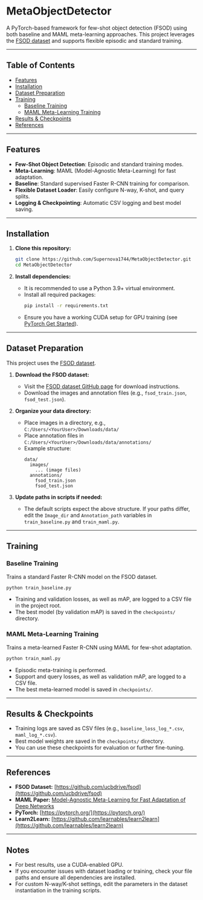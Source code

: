 # MetaObjectDetector

A PyTorch-based framework for few-shot object detection (FSOD) using both baseline and MAML meta-learning approaches. This project leverages the [FSOD dataset](https://github.com/fanq15/Few-Shot-Object-Detection-Dataset) and supports flexible episodic and standard training.

---

## Table of Contents
- [Features](#features)
- [Installation](#installation)
- [Dataset Preparation](#dataset-preparation)
- [Training](#training)
  - [Baseline Training](#baseline-training)
  - [MAML Meta-Learning Training](#maml-meta-learning-training)
- [Results & Checkpoints](#results--checkpoints)
- [References](#references)

---

## Features
- **Few-Shot Object Detection**: Episodic and standard training modes.
- **Meta-Learning**: MAML (Model-Agnostic Meta-Learning) for fast adaptation.
- **Baseline**: Standard supervised Faster R-CNN training for comparison.
- **Flexible Dataset Loader**: Easily configure N-way, K-shot, and query splits.
- **Logging & Checkpointing**: Automatic CSV logging and best model saving.

---

## Installation

1. **Clone this repository:**
   ```bash
   git clone https://github.com/Supernova1744/MetaObjectDetector.git
   cd MetaObjectDetector
   ```

2. **Install dependencies:**
   - It is recommended to use a Python 3.9+ virtual environment.
   - Install all required packages:
     ```bash
     pip install -r requirements.txt
     ```
   - Ensure you have a working CUDA setup for GPU training (see [PyTorch Get Started](https://pytorch.org/get-started/locally/)).

---

## Dataset Preparation

This project uses the [FSOD dataset](https://github.com/ucbdrive/fsod).

1. **Download the FSOD dataset:**
   - Visit the [FSOD dataset GitHub page](https://github.com/ucbdrive/fsod) for download instructions.
   - Download the images and annotation files (e.g., `fsod_train.json`, `fsod_test.json`).

2. **Organize your data directory:**
   - Place images in a directory, e.g., `C:/Users/<YourUser>/Downloads/data/`
   - Place annotation files in `C:/Users/<YourUser>/Downloads/data/annotations/`
   - Example structure:
     ```
     data/
       images/
         ... (image files)
       annotations/
         fsod_train.json
         fsod_test.json
     ```

3. **Update paths in scripts if needed:**
   - The default scripts expect the above structure. If your paths differ, edit the `Image_dir` and `Annotation_path` variables in `train_baseline.py` and `train_maml.py`.

---

## Training

### Baseline Training

Trains a standard Faster R-CNN model on the FSOD dataset.

```bash
python train_baseline.py
```

- Training and validation losses, as well as mAP, are logged to a CSV file in the project root.
- The best model (by validation mAP) is saved in the `checkpoints/` directory.

### MAML Meta-Learning Training

Trains a meta-learned Faster R-CNN using MAML for few-shot adaptation.

```bash
python train_maml.py
```

- Episodic meta-training is performed.
- Support and query losses, as well as validation mAP, are logged to a CSV file.
- The best meta-learned model is saved in `checkpoints/`.

---

## Results & Checkpoints
- Training logs are saved as CSV files (e.g., `baseline_loss_log_*.csv`, `maml_log_*.csv`).
- Best model weights are saved in the `checkpoints/` directory.
- You can use these checkpoints for evaluation or further fine-tuning.

---

## References
- **FSOD Dataset:** [https://github.com/ucbdrive/fsod](https://github.com/ucbdrive/fsod)
- **MAML Paper:** [Model-Agnostic Meta-Learning for Fast Adaptation of Deep Networks](https://arxiv.org/abs/1703.03400)
- **PyTorch:** [https://pytorch.org/](https://pytorch.org/)
- **Learn2Learn:** [https://github.com/learnables/learn2learn](https://github.com/learnables/learn2learn)

---

## Notes
- For best results, use a CUDA-enabled GPU.
- If you encounter issues with dataset loading or training, check your file paths and ensure all dependencies are installed.
- For custom N-way/K-shot settings, edit the parameters in the dataset instantiation in the training scripts.
